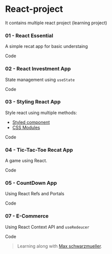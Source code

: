 # React-project
It contains multiple react project (learning project)

### 01 - React Essential
A simple recat app for basic understaing

Code

### 02 - React Investment App
State management using `useState` 

Code

### 03 - Styling React App
Style react using multiple methods:
- [Styled component](https://styled-components.com/)
- [CSS Modules](https://github.com/css-modules/css-modules)

Code

### 04 - Tic-Tac-Toe Recat App
A game using React.

Code


### 05 - CountDown App 
Using React Refs and Portals

Code

### 07 - E-Commerce 
Using React Context API and `useRedeucer`

Code


> Learning along with [Max schwarzmueller](https://github.com/academind).